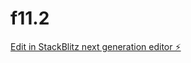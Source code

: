 # f11.2

[Edit in StackBlitz next generation editor ⚡️](https://stackblitz.com/~/github.com/s24582PJ/f11.2)